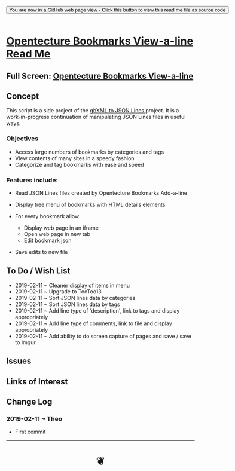 
<span style=display:none; >[You are now in a GitHub source code view - click this link to view Read Me file as a web page]( https://opentecture.github.io/#mindmapping/sandbox/opentecture-bookmarks/view-a-line-bookmarks/README.md "View file as a web page." ) </span>

<div><input type=button class = 'btn btn-secondary btn-sm' onclick="window.location.href='https://github.com/opentecture/mindmapping/blob/master/sandbox/opentecture-bookmarks/view-a-line-bookmarks/README.md'";
value='You are now in a GitHub web page view - Click this button to view this read me file as source code' ></div>

<br>

# [Opentecture Bookmarks View-a-line Read Me]( #sandbox/opentecture-bookmarks/view-a-line-bookmarks/README.md )

<!--
<iframe src=https://opentecture.github.io/mindmapping/sandbox/opentecture-bookmarks/view-a-line/sandbox/opentecture-bookmarks/view-a-line=-bookmarks/ width=100% height=500px >Iframes are not viewable in GitHub source code views</iframe>
_sandbox/opentecture-bookmarks/view-a-line.html_
-->

## Full Screen: [Opentecture Bookmarks View-a-line]( https://opentecture.github.io/mindmapping/sandbox/opentecture-bookmarks/view-a-line-bookmarks/index.html )


## Concept

This script is a side project of the <a href="https://www.ladybug.tools/spider/#sandbox/gbxml-to-json-lines/" target="_blank">gbXML to JSON Lines </a> project.
It is a work-in-progress continuation of manipulating JSON Lines files in useful ways.


### Objectives
* Access large numbers of bookmarks by categories and tags
* View contents of many sites in a speedy fashion
* Categorize and tag bookmarks with ease and speed

### Features include:

* Read JSON Lines files created by Opentecture Bookmarks Add-a-line
* Display tree menu of bookmarks with HTML details elements
* For every bookmark allow
	* Display web page in an iframe
	* Open web page in new tab
	* Edit bookmark json

* Save edits to new file


## To Do / Wish List

* 2019-02-11 ~ Cleaner display of items in menu
* 2019-02-11 ~ Upgrade to TooToo13
* 2019-02-11 ~ Sort JSON lines data by categories
* 2019-02-11 ~ Sort JSON lines data by tags
* 2019-02-11 ~ Add line type of 'description', link to tags and display appropriately
* 2019-02-11 ~ Add line type of comments, link to file and display appropriately
* 2019-02-11 ~ Add ability to do screen capture of pages and save / save to Imgur



## Issues



## Links of Interest


## Change Log

### 2019-02-11 ~ Theo

* First commit


***

# <center title="hello!" ><a href=javascript:window.scrollTo(0,0); style=text-decoration:none; > ❦ </a></center>
